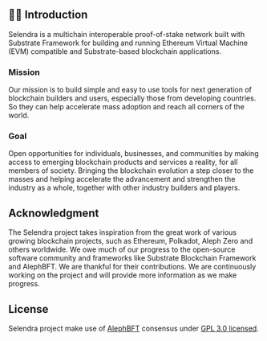 ## 🙋‍♀️ Introduction 
Selendra is  a multichain interoperable proof-of-stake network built with Substrate Framework for building and running Ethereum Virtual Machine (EVM) compatible and Substrate-based blockchain applications.

### Mission
Our mission is to build simple and easy to use tools for next generation of blockchain builders and users, especially those from developing countries. So they can help accelerate mass adoption and reach all corners of the world.

### Goal
Open opportunities for individuals, businesses, and communities by making access to emerging blockchain products and services a reality, for all members of society. Bringing the blockchain evolution a step closer to the masses and helping accelerate the advancement and strengthen the industry as a whole, together with other industry builders and players.

## Acknowledgment
The Selendra project takes inspiration from the great work of various growing blockchain projects, such as Ethereum, Polkadot, Aleph Zero and others worldwide. We owe much of our progress to the open-source software community and frameworks like Substrate Blockchain Framework and AlephBFT. We are thankful for their contributions. We are continuously working on the project and will provide more information as we make progress.

## License
Selendra project make use of [AlephBFT](https://crates.io/crates/aleph-bft) consensus under [GPL 3.0 licensed](LICENSE).
